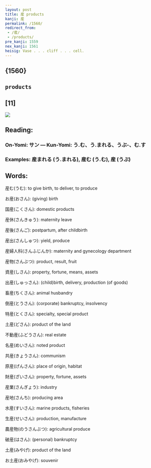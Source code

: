 ```yaml
---
layout: post
title: 産 products
kanji: 産
permalink: /1560/
redirect_from:
 - /産/
 - /products/
pre_kanji: 1559
nex_kanji: 1561
heisig: Vase . . . cliff . . . cell.
---
```


## {1560}

## `products`

## [11]

<div class="stroke"><img src="E794A3.png" /></div>

## Reading:

### On-Yomi: サン &mdash; Kun-Yomi: う.む、う.まれる、うぶ-、む.す

### Examples: 産まれる (う.まれる), 産む (う.む), 産 (うぶ)

## Words:

産む(うむ): to give birth, to deliver, to produce

お産(おさん): (giving) birth

国産(こくさん): domestic products

産休(さんきゅう): maternity leave

産後(さんご): postpartum, after childbirth

産出(さんしゅつ): yield, produce

産婦人科(さんふじんか): maternity and gynecology department

産物(さんぶつ): product, result, fruit

資産(しさん): property, fortune, means, assets

出産(しゅっさん): (child)birth, delivery, production (of goods)

畜産(ちくさん): animal husbandry

倒産(とうさん): (corporate) bankruptcy, insolvency

特産(とくさん): specialty, special product

土産(どさん): product of the land

不動産(ふどうさん): real estate

名産(めいさん): noted product

共産(きょうさん): communism

原産(げんさん): place of origin, habitat

財産(ざいさん): property, fortune, assets

産業(さんぎょう): industry

産地(さんち): producing area

水産(すいさん): marine products, fisheries

生産(せいさん): production, manufacture

農産物(のうさんぶつ): agricultural produce

破産(はさん): (personal) bankruptcy

土産(みやげ): product of the land

お土産(おみやげ): souvenir
